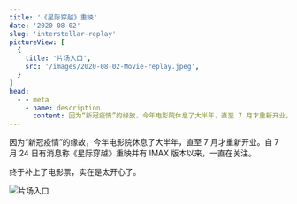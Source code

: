 ```yaml
---
title: '《星际穿越》重映'
date: '2020-08-02'
slug: 'interstellar-replay'
pictureView: [
  {
    title: '片场入口',
    src: '/images/2020-08-02-Movie-replay.jpeg',
  }
]
head:
  - - meta
    - name: description
      content: 因为“新冠疫情”的缘故，今年电影院休息了大半年，直至 7 月才重新开业。自 7 月 24 日有消息称《星际穿越》重映并有 IMAX 版本以来，一直在关注。
---
```


因为“新冠疫情”的缘故，今年电影院休息了大半年，直至 7 月才重新开业。自 7 月 24 日有消息称《星际穿越》重映并有 IMAX 版本以来，一直在关注。

终于补上了电影票，实在是太开心了。

![片场入口](/images/2020-08-02-Movie-replay.jpeg)
